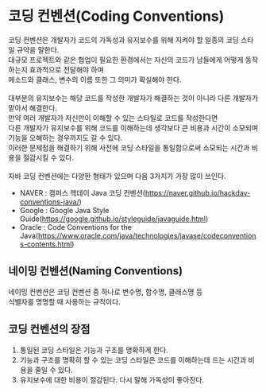 # 코딩 컨벤션(Coding Conventions)
코딩 컨벤션은 개발자가 코드의 가독성과 유지보수를 위해 지켜야 할 일종의 코딩 스타일 규약을 말한다.<br/>
대규모 프로젝트와 같은 협업이 필요한 환경에서는 자신의 코드가 남들에게 어떻게 동작하는지 효과적으로 전달해야 하며<br/>
메소드와 클래스, 변수의 이름 또한 그 의미가 확실해야 한다.<br/>
<br/>
대부분의 유지보수는 해당 코드를 작성한 개발자가 해결하는 것이 아니라 다른 개발자가 맡아서 해결한다.<br/>
만약 여러 개발자가 자신만이 이해할 수 있는 스타일로 코드를 작성한다면<br/>
다른 개발자가 유지보수를 위해 코드를 이해하는데 생각보다 큰 비용과 시간이 소모되며 기능을 오해하는 경우까지도 갈 수 있다.<br/>
이러한 문제점을 해결하기 위해 사전에 코딩 스타일을 통일함으로써 소모되는 시간과 비용을 절감시킬 수 있다.<br/>
<br/>
자바 코딩 컨벤션에는 다양한 형태가 있으며 다음 3가지가 가장 많이 쓰인다.

- NAVER : 캠퍼스 핵데이 Java 코딩 컨벤션(https://naver.github.io/hackday-conventions-java/)
- Google : Google Java Style Guide(https://google.github.io/styleguide/javaguide.html)
- Oracle : Code Conventions for the Java(https://www.oracle.com/java/technologies/javase/codeconventions-contents.html)

## 네이밍 컨벤션(Naming Conventions)
네이밍 컨벤션은 코딩 컨벤션 중 하나로 변수명, 함수명, 클래스명 등<br/>
식별자를 명명할 때 사용하는 규칙이다.<br/>


## 코딩 컨벤션의 장점
1. 통일된 코딩 스타일은 기능과 구조를 명확하게 한다.
2. 기능과 구조를 명확히 할 수 있는 코딩 스타일은 코드를 이해하는데 드는 시간과 비용을 줄일 수 있다.
3. 유지보수에 대한 비용이 절감된다. 다시 말해 가독성이 좋아진다.
